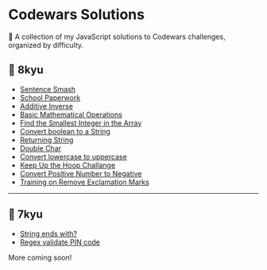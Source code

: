 # Codewars Solutions

🧠 A collection of my JavaScript solutions to Codewars challenges, organized by difficulty.

## 📁 8kyu

- [Sentence Smash](sentence-smash.js.txt)
- [School Paperwork](1-school-paperwork.js.txt)
- [Additive Inverse](additive-inverse.js.txt)
- [Basic Mathematical Operations](basic-mathematical-operations.js.txt)
- [Find the Smallest Integer in the Array](find-the-smallest-integer.js.txt)
- [Convert boolean to a String](convert-boolean-to-a-string.js.txt)
- [Returning String](returning-string.js.txt)
- [Double Char](double-char.js.txt)
- [Convert lowercase to uppercase](makeUpperCase.js.txt)
- [Keep Up the Hoop Challange](./keepUpTheHoop.js)
- [Convert Positive Number to Negative](./convertPositiveToNegative.js)
- [Training on Remove Exclamation Marks](./removeExclamationMarks.js)

---
## 📁 7kyu

- [String ends with?](./stringEndsWith.js)
- [Regex validate PIN code](./validatePIN.js)

More coming soon!

